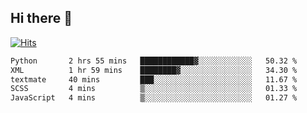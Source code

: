 ## Hi there 👋

<!--
**alihaqberdi/alihaqberdi** is a ✨ _special_ ✨ repository because its `README.md` (this file) appears on your GitHub profile.

Here are some ideas to get you started:

- 🔭 I’m currently working on ...
- 🌱 I’m currently learning ...
- 👯 I’m looking to collaborate on ...
- 🤔 I’m looking for help with ...
- 💬 Ask me about ...
- 📫 How to reach me: ...
- 😄 Pronouns: ...
- ⚡ Fun fact: ...
-->

[![Hits](https://hits.sh/github.com/alihaqberdi.svg)](https://hits.sh/github.com/alihaqberdi/)

<!--START_SECTION:waka-->

```txt
Python       2 hrs 55 mins   ████████████▓░░░░░░░░░░░░   50.32 %
XML          1 hr 59 mins    ████████▓░░░░░░░░░░░░░░░░   34.30 %
textmate     40 mins         ███░░░░░░░░░░░░░░░░░░░░░░   11.67 %
SCSS         4 mins          ▒░░░░░░░░░░░░░░░░░░░░░░░░   01.33 %
JavaScript   4 mins          ▒░░░░░░░░░░░░░░░░░░░░░░░░   01.27 %
```

<!--END_SECTION:waka-->

